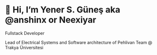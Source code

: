 
 # 👋 Hi, I’m Yener S. Güneş aka @anshinx or Neexiyar

 Fullstack Developer 

Lead of Electrical Systems and Software architecture of Pehlivan Team @ Trakya Üniversitesi

